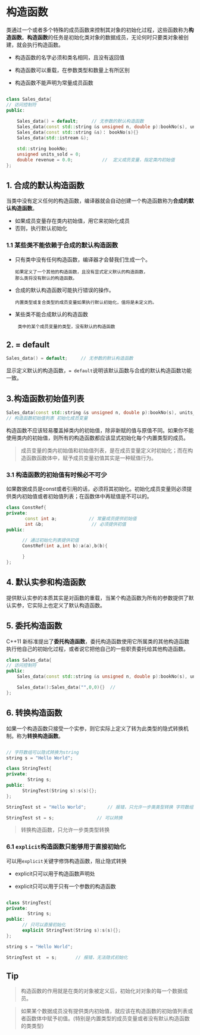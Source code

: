 # 构造函数

类通过一个或者多个特殊的成员函数来控制其对象的初始化过程，这些函数称为**构造函数**。**构造函数**的任务是初始化类对象的数据成员，无论何时只要类对象被创建，就会执行构造函数。

- 构造函数的名字必须和类名相同，且没有返回值

- 构造函数可以重载，在参数类型和数量上有所区别

- 构造函数不能声明为常量成员函数

```c++ 

class Sales_data{
// 访问控制符
public:
    
    Sales_data() = default;     // 无参数的默认构造函数
    Sales_data(const std::string &s unsigned n, double p):bookNo(s), units_sold(n), revenue(p*n){}                          // 构造函数初始值列表 初始化成员变量
    Sales_data(const std::string &s)： bookNo(s){}
    Sales_data(std::istream &);   

    std::string bookNo;
    unsigned units_sold = 0;
    double revenue = 0.0;           //  定义成员变量，指定类内初始值
};

```


## 1. 合成的默认构造函数

当类中没有定义任何的构造函数，编译器就会自动创建一个构造函数称为**合成的默认构造函数**。

- 如果成员变量存在类内初始值，用它来初始化成员
- 否则，执行默认初始化
  
### 1.1 某些类不能依赖于合成的默认构造函数

- 只有类中没有任何构造函数，编译器才会替我们生成一个。
  
      如果定义了一个其他的构造函数，且没有显式定义默认的构造函数，
      那么类将没有默认的构造函数。

- 合成的默认构造函数可能执行错误的操作。 

      内置类型或复合类型的成员变量如果执行默认初始化，值将是未定义的。

- 某些类不能合成默认的构造函数

       类中的某个成员变量的类型，没有默认的构造函数


## 2. = default

```c++
Sales_data() = default;     // 无参数的默认构造函数
```

显示定义默认的构造函数，`= default`说明该默认函数与合成的默认构造函数功能一致。


## 3.构造函数初始值列表

```c++
Sales_data(const std::string &s unsigned n, double p):bookNo(s), units_sold(n), revenue(p*n){}                          
// 构造函数初始值列表 初始化成员变量
```

构造函数不应该轻易覆盖掉类内的初始值，除非新赋的值与原值不同。如果你不能使用类内的初始值，则所有的构造函数都应该显式初始化每个内置类型的成员。

> 成员变量的类内初始值和初始值列表，是在成员变量定义时初始化；而在构造函数函数体中，赋予成员变量初值其实是一种赋值行为。

### 3.1 构造函数的初始值有时候必不可少

如果数据成员是const或者引用的话，必须将其初始化。初始化成员变量则必须提供类内初始值或者初始值列表；在函数体中再赋值是不可以的。

```c++
class ConstRef{
private:
       const int a;            // 常量成员提供初始值
       int &b;                  // 必须提供初值
public:

      // 通过初始化列表提供初值
      ConstRef(int a,int b):a(a),b(b){

      }
};

```


## 4. 默认实参和构造函数

提供默认实参的本质其实是对函数的重载，当某个构造函数为所有的参数提供了默认实参，它实际上也定义了默认构造函数。

## 5. 委托构造函数

C++11 新标准提出了**委托构造函数**，委托构造函数使用它所属类的其他构造函数执行他自己的初始化过程，或者说它把他自己的一些职责委托给其他构造函数。

```c++
class Sales_data{
// 访问控制符
public:
    Sales_data(const std::string &s unsigned n, double p):bookNo(s), units_sold(n), revenue(p*n){} 

    Sales_data():Sales_data("",0,0){}  //             
};

```

## 6. 转换构造函数

如果一个构造函数只接受一个实参，则它实际上定义了转为此类型的隐式转换机制。称为**转换构造函数**。

```c++

// 字符数组可以隐式转换为string
string s = "Hello World";

class StringTest{
private:
        String s;
public: 
      StringTest(String s):s(s){};    
};

StringTest st = "Hello World";        // 报错，只允许一步类类型转换 字符数组无法转换为StringTest

StringTest st = s;                // 可以转换
```

> 转换构造函数，只允许一步类类型转换 


### 6.1 `explicit`构造函数只能够用于直接初始化

可以用`explicit`关键字修饰构造函数，阻止隐式转换

- explicit只可以用于构造函数声明处

- explicit只可以用于只有一个参数的构造函数

```c++

class StringTest{
private:
        String s;
public: 
      // 只可以直接初始化
      explicit StringTest(String s):s(s){};    
};

string s = "Hello World";

StringTest st  = s;       // 报错，无法隐式初始化

```

## Tip

> 构造函数的作用就是在类的对象被定义后，初始化对对象的每一个数据成员。

> 如果某个数据成员没有提供类内初始值，就应该在构造函数的初始值列表或者函数体中赋予初值。(特别是内置类型的成员变量或者没有默认构造函数的类类型)



